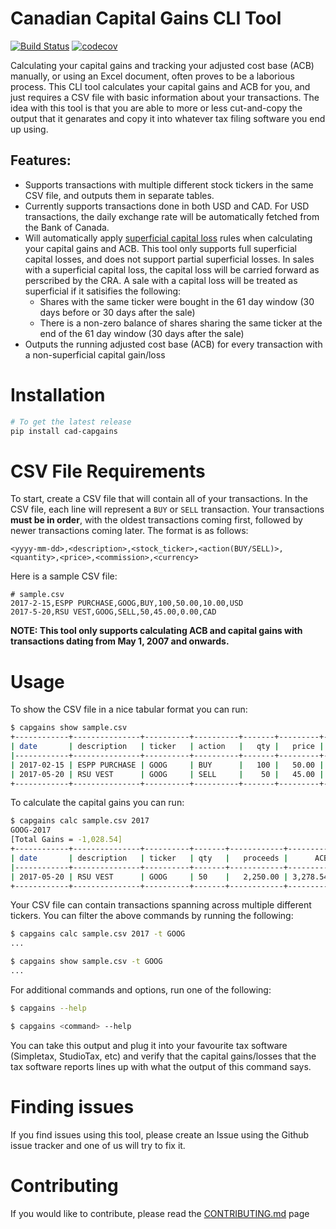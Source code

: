 Canadian Capital Gains CLI Tool
=
[![Build Status](https://travis-ci.org/EmilMaric/cad-capital-gains.svg?branch=master)](https://travis-ci.org/EmilMaric/cad-capital-gains)
[![codecov](https://codecov.io/gh/EmilMaric/cad-capital-gains/branch/master/graph/badge.svg)](https://codecov.io/gh/EmilMaric/cad-capital-gains)

Calculating your capital gains and tracking your adjusted cost base (ACB) manually, or using an Excel document, often proves to be a laborious process. This CLI tool calculates your capital gains and ACB for you, and just requires a CSV file with basic information about your transactions. The idea with this tool is that you are able to more or less cut-and-copy the output that it genarates and copy it into whatever tax filing software you end up using.

## Features:
- Supports transactions with multiple different stock tickers in the same CSV file, and outputs them in separate tables.
- Currently supports transactions done in both USD and CAD. For USD transactions, the daily exchange rate will be automatically fetched from the Bank of Canada.
- Will automatically apply [superficial capital loss](https://www.canada.ca/en/revenue-agency/services/tax/individuals/topics/about-your-tax-return/tax-return/completing-a-tax-return/personal-income/line-127-capital-gains/capital-losses-deductions/what-a-superficial-loss.html) rules when calculating your capital gains and ACB. This tool only supports full superficial capital losses, and does not support partial superficial losses. In sales with a superficial capital loss, the capital loss will be carried forward as perscribed by the CRA. A sale with a capital loss will be treated as superficial if it satisifies the following:
    - Shares with the same ticker were bought in the 61 day window (30 days before or 30 days after the sale)
    - There is a non-zero balance of shares sharing the same ticker at the end of the 61 day window (30 days after the sale)
- Outputs the running adjusted cost base (ACB) for every transaction with a non-superficial capital gain/loss

# Installation
```bash
# To get the latest release
pip install cad-capgains
```

# CSV File Requirements
To start, create a CSV file that will contain all of your transactions. In the CSV file, each line will represent a `BUY` or `SELL` transaction.  Your transactions **must be in order**, with the oldest transactions coming first, followed by newer transactions coming later. The format is as follows:
```csv
<yyyy-mm-dd>,<description>,<stock_ticker>,<action(BUY/SELL)>,<quantity>,<price>,<commission>,<currency>
```
Here is a sample CSV file:
```csv
# sample.csv
2017-2-15,ESPP PURCHASE,GOOG,BUY,100,50.00,10.00,USD
2017-5-20,RSU VEST,GOOG,SELL,50,45.00,0.00,CAD
```

**NOTE: This tool only supports calculating ACB and capital gains with transactions
dating from May 1, 2007 and onwards.**

# Usage
To show the CSV file in a nice tabular format you can run:
```bash
$ capgains show sample.csv
+------------+---------------+----------+----------+-------+---------+--------------+------------+
| date       | description   | ticker   | action   |   qty |   price |   commission |   currency |
|------------+---------------+----------+----------+-------+---------+--------------+------------|
| 2017-02-15 | ESPP PURCHASE | GOOG     | BUY      |   100 |   50.00 |        10.00 |        USD |
| 2017-05-20 | RSU VEST      | GOOG     | SELL     |    50 |   45.00 |         0.00 |        CAD |
+------------+---------------+----------+----------+-------+---------+--------------+------------+
```
To calculate the capital gains you can run:
```bash
$ capgains calc sample.csv 2017
GOOG-2017
[Total Gains = -1,028.54]
+------------+---------------+----------+-------+------------+----------+-----------+---------------------+
| date       | description   | ticker   | qty   |   proceeds |      ACB |   outlays |   capital gain/loss |
|------------+---------------+----------+-------+------------+----------+-----------+---------------------|
| 2017-05-20 | RSU VEST      | GOOG     | 50    |   2,250.00 | 3,278.54 |      0.00 |           -1,028.54 |
+------------+---------------+----------+-------+------------+----------+-----------+---------------------+
```
Your CSV file can contain transactions spanning across multiple different tickers. You can filter the above commands by running the following:
```bash
$ capgains calc sample.csv 2017 -t GOOG
...

$ capgains show sample.csv -t GOOG
...
```
For additional commands and options, run one of the following:
```bash
$ capgains --help

$ capgains <command> --help
```
You can take this output and plug it into your favourite tax software (Simpletax, StudioTax, etc) and verify that the capital gains/losses that the tax software reports lines up with what the output of this command says.

# Finding issues
If you find issues using this tool, please create an Issue using the Github issue tracker and one of us will try to fix it.

# Contributing
If you would like to contribute, please read the [CONTRIBUTING.md]() page
